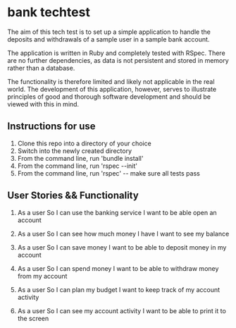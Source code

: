# bank techtest

The aim of this tech test is to set up a simple application to handle the deposits and withdrawals of a sample user in a sample bank account.

The application is written in Ruby and completely tested with RSpec. There are no further dependencies, as data is not persistent and stored in memory rather than a database.

The functionality is therefore limited and likely not applicable in the real world. The development of this application, however, serves to illustrate principles of good and thorough software development and should be viewed with this in mind.

## Instructions for use

1. Clone this repo into a directory of your choice
2. Switch into the newly created directory
3. From the command line, run 'bundle install'
4. From the command line, run 'rspec --init'
5. From the command line, run 'rspec' -- make sure all tests pass

## User Stories && Functionality

1.  As a user
    So I can use the banking service
    I want to be able open an account

2.  As a user
    So I can see how much money I have
    I want to see my balance

3.  As a user
    So I can save money
    I want to be able to deposit money in my account

4.  As a user
    So I can spend money
    I want to be able to withdraw money from my account

5.  As a user
    So I can plan my budget
    I want to keep track of my account activity

6.  As a user
    So I can see my account activity
    I want to be able to print it to the screen
